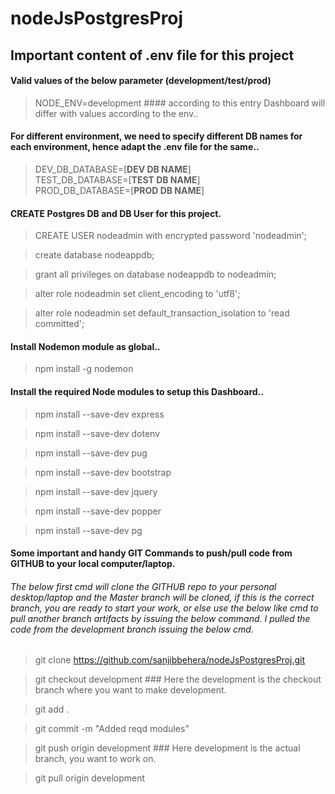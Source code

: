 # nodeJsPostgresProj

## Important content of .env file for this project
#### Valid values of the below parameter (development/test/prod)
> NODE_ENV=development #### according to this entry Dashboard will differ with values according to the env..
#### For different environment, we need to specify different DB names for each environment, hence adapt the .env file for the same..
> DEV_DB_DATABASE=[<b>DEV DB NAME</b>]  
> TEST_DB_DATABASE=[<b>TEST DB NAME</b>]  
> PROD_DB_DATABASE=[<b>PROD DB NAME</b>]

#### CREATE Postgres DB and DB User for this project.

> CREATE USER nodeadmin with encrypted password 'nodeadmin';

> create database nodeappdb;

> grant all privileges on database nodeappdb to nodeadmin;

> alter role nodeadmin set client_encoding to 'utf8';

> alter role nodeadmin set default_transaction_isolation to 'read committed';

#### Install Nodemon module as global..

> npm install -g nodemon

#### Install the required Node modules to setup this Dashboard..

> npm install --save-dev express

> npm install --save-dev dotenv

> npm install --save-dev pug

> npm install --save-dev bootstrap

> npm install --save-dev jquery

> npm install --save-dev popper

> npm install --save-dev pg

#### Some important and handy GIT Commands to push/pull code from GITHUB to your local computer/laptop.

###### The below first cmd will clone the GITHUB repo to your personal desktop/laptop and the Master branch will be cloned, if this is the correct branch, you are ready to start your work, or else use the below like cmd to pull another branch artifacts by issuing the below command. I pulled the code from the development branch issuing the below cmd.

> git clone https://github.com/sanjibbehera/nodeJsPostgresProj.git

> git checkout development  ### Here the development is the checkout branch where you want to make development. 

> git add .

> git commit -m "Added reqd modules"

> git push origin development  ### Here development is the actual branch, you want to work on.

> git pull origin development
